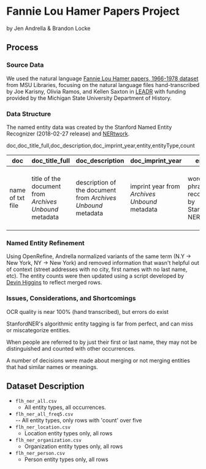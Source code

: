 # Fannie Lou Hamer Papers Project
by Jen Andrella & Brandon Locke

## Process
### Source Data
We used the natural language [Fannie Lou Hamer papers, 1966-1978 dataset](https://listings.lib.msu.edu/fannielouhamer/) from MSU Libraries, focusing on the natural language files hand-transcribed by Joe Karisny, Olivia Ramos, and Kellen Saxton in [LEADR](leadr.msu.edu) with funding provided by the Michigan State University Department of History.

### Data Structure
The named entity data was created by the Stanford Named Entity Recognizer (2018-02-27 release) and [NERtwork](https://github.com/brandontlocke/NERtwork).

doc,doc_title_full,doc_description,doc_imprint_year,entity,entityType,count

| doc | doc_title_full | doc_description | doc_imprint_year | entity | type | count |
| ------------- | ------------- | ------------- | ------------- | ------------- | ------------- | ------------- |
| name of txt file  | title of the document from *Archives Unbound* metadata | description of the document from *Archives Unbound* metadata | imprint year from *Archives Unbound* metadata | word or phrase recognized by Stanford NER  | type of entity (person, location, organization)  | number of times the entity & type occurred in the doc |


### Named Entity Refinement
Using OpenRefine, Andrella normalized variants of the same term (N.Y -> New York, NY -> New York) and removed information that wasn't helpful out of context (street addresses with no city, first names with no last name, etc). The entity counts were then updated using a script developed by [Devin Higgins](https://github.com/devinhiggins) to reflect merged rows.

### Issues, Considerations, and Shortcomings
OCR quality is near 100% (hand transcribed), but errors do exist

StanfordNER's algorithmic entity tagging is far from perfect, and can miss or miscategorize entities.

When people are referred to by just their first or last name, they may not be distinguished and counted with other occurrences.

A number of decisions were made about merging or not merging entities that had similar names or meanings.

## Dataset Description
- `flh_ner_all.csv`  
  - All entity types, all occurrences.  
- `flh_ner_all_freq5.csv`  
  -- All entity types, only rows with 'count' over five  
- `flh_ner_location.csv`  
  - Location entity types only, all rows  
- `flh_ner_organization.csv`  
  - Organization entity types only, all rows  
- `flh_ner_person.csv`  
  - Person entity types only, all rows  
